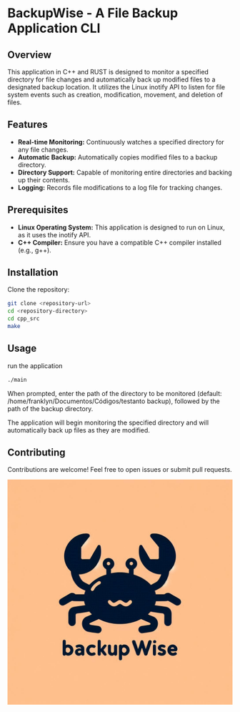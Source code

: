 # BackupWise - A File Backup Application CLI

## Overview
This application in C++ and RUST is designed to monitor a specified directory for file changes and automatically back up modified files to a designated backup location. It utilizes the Linux inotify API to listen for file system events such as creation, modification, movement, and deletion of files.

## Features
- **Real-time Monitoring:** Continuously watches a specified directory for any file changes.
- **Automatic Backup:** Automatically copies modified files to a backup directory.
- **Directory Support:** Capable of monitoring entire directories and backing up their contents.
- **Logging:** Records file modifications to a log file for tracking changes.

## Prerequisites
- **Linux Operating System:** This application is designed to run on Linux, as it uses the inotify API.
- **C++ Compiler:** Ensure you have a compatible C++ compiler installed (e.g., g++).

## Installation
Clone the repository:
```bash
git clone <repository-url>
cd <repository-directory>
cd cpp_src
make
```

## Usage
run the application
```bash
./main 
```

When prompted, enter the path of the directory to be monitored (default: /home/franklyn/Documentos/Códigos/testanto backup), followed by the path of the backup directory.

The application will begin monitoring the specified directory and will automatically back up files as they are modified.

## Contributing
Contributions are welcome! Feel free to open issues or submit pull requests.

![BackupWise Logo](https://github.com/Franklyn-Sancho/BackupWise/blob/main/backup.png)
